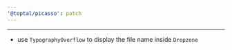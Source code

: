 ```yaml
---
'@toptal/picasso': patch
---
```


---

- use `TypographyOverflow` to display the file name inside `Dropzone`
